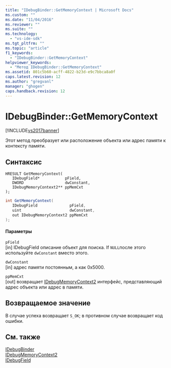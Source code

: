 ```yaml
---
title: "IDebugBinder::GetMemoryContext | Microsoft Docs"
ms.custom: ""
ms.date: "11/04/2016"
ms.reviewer: ""
ms.suite: ""
ms.technology: 
  - "vs-ide-sdk"
ms.tgt_pltfrm: ""
ms.topic: "article"
f1_keywords: 
  - "IDebugBinder::GetMemoryContext"
helpviewer_keywords: 
  - "Метод IDebugBinder::GetMemoryContext"
ms.assetid: 801c5b60-acff-4822-b23d-e9c7bbca8a0f
caps.latest.revision: 12
ms.author: "gregvanl"
manager: "ghogen"
caps.handback.revision: 12
---
```

# IDebugBinder::GetMemoryContext
[!INCLUDE[vs2017banner](../../../code-quality/includes/vs2017banner.md)]

Этот метод преобразует или расположение объекта или адрес памяти к контексту памяти.  
  
## Синтаксис  
  
```cpp#  
HRESULT GetMemoryContext(   
   IDebugField*           pField,  
   DWORD                  dwConstant,  
   IDebugMemoryContext2** ppMemCxt  
);  
```  
  
```c#  
int GetMemoryContext(  
   IDebugField              pField,   
   uint                     dwConstant,   
   out IDebugMemoryContext2 ppMemCxt  
);  
```  
  
#### Параметры  
 `pField`  
 \[in\] IDebugField описание объект для поиска.  If `NULL`после этого используйте  `dwConstant` вместо этого.  
  
 `dwConstant`  
 \[in\] адрес памяти постоянным, а как 0x5000.  
  
 `ppMemCxt`  
 \[out\] возвращает [IDebugMemoryContext2](../../../extensibility/debugger/reference/idebugmemorycontext2.md) интерфейс, представляющий адрес объекта или адрес в памяти.  
  
## Возвращаемое значение  
 В случае успеха возвращает `S_OK`; в противном случае возвращает код ошибки.  
  
## См. также  
 [IDebugBinder](../../../extensibility/debugger/reference/idebugbinder.md)   
 [IDebugMemoryContext2](../../../extensibility/debugger/reference/idebugmemorycontext2.md)   
 [IDebugField](../../../extensibility/debugger/reference/idebugfield.md)